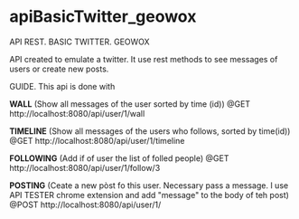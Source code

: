 # apiBasicTwitter_geowox
API REST. BASIC TWITTER. GEOWOX

API created to emulate a twitter.
It use rest methods to see messages of users or create new posts.

GUIDE.
This api is done with 

**WALL** (Show all messages of the user sorted by time (id))
@GET
http://localhost:8080/api/user/1/wall


**TIMELINE** (Show all messages of the users who follows, sorted by time(id))
@GET
http://localhost:8080/api/user/1/timeline


**FOLLOWING** (Add if of user the list of folled people)
@GET
http://localhost:8080/api/user/1/follow/3


**POSTING** (Ceate a new pòst fo this user. Necessary pass a message. I use API TESTER chrome extension and add "message" to the body of teh post)
@POST
http://localhost:8080/api/user/1/

